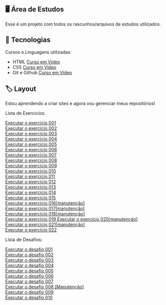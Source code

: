 ## 🖥️ Área de Estudos

 Esse é um projeto com todos os rascunhos/arquivos de estudos utilizados.

## 🚀 Tecnologias

 Cursos e Linguagens utilizadas:

 - HTML [Curso em Vídeo](https://www.youtube.com/watch?v=jgQjeqGRdgA)
 - CSS [Curso em Vídeo](https://www.youtube.com/watch?v=jgQjeqGRdgA)
 - Git e Github [Curso em Vídeo](https://www.youtube.com/watch?v=xEKo29OWILE&list=PLHz_AreHm4dm7ZULPAmadvNhH6vk9oNZA)

## 🏷️ Layout 

Estou aprendendo a criar sites e agora vou gerenciar meus repositórios!

Lista de Exercicíos:

<a href="https://vini3h.github.io/html-css/exercicios/ex001/index.html">Executar o exercício 001 </a>
<br>
<a href="https://vini3h.github.io/html-css/exercicios/ex002/index.html">Executar o exercício 002 </a>
<br>
<a href="https://vini3h.github.io/html-css/exercicios/ex003/index.html">Executar o exercício 003 </a>
<br>
<a href="https://vini3h.github.io/html-css/exercicios/ex004/index.html">Executar o exercício 004 </a>
<br>
<a href="https://vini3h.github.io/html-css/exercicios/ex006/index.html">Executar o exercício 005 </a>
<br>
<a href="https://vini3h.github.io/html-css/exercicios/ex007/html5.html">Executar o exercício 006 </a>
<br>
<a href="https://vini3h.github.io/html-css/exercicios/ex008/index.html">Executar o exercício 007 </a>
<br>
<a href="https://vini3h.github.io/html-css/exercicios/ex008b/index.html">Executar o exercício 008 </a>
<br>
<a href="https://vini3h.github.io/html-css/exercicios/ex009/index.html">Executar o exercício 009 </a>
<br>
<a href="https://vini3h.github.io/html-css/exercicios/ex010/index.html">Executar o exercício 010 </a>
<br>
<a href="https://vini3h.github.io/html-css/exercicios/ex011/index.html">Executar o exercício 011 </a>
<br>
<a href="https://vini3h.github.io/html-css/exercicios/ex012/index.html">Executar o exercício 012 </a>
<br>
<a href="https://vini3h.github.io/html-css/exercicios/ex013/index.html">Executar o exercício 013 </a>
<br>
<a href="https://vini3h.github.io/html-css/exercicios/ex014/index.html">Executar o exercício 014 </a>
<br>
<a href="https://vini3h.github.io/html-css/exercicios/ex015/index.html">Executar o exercício 015 </a>
<br>
<a href="https://vini3h.github.io/html-css/exercicios/ex016/index.html">Executar o exercício 016[manutenção] </a>
<br>
<a href="https://vini3h.github.io/html-css/exercicios/ex017/index.html">Executar o exercício 017[manutenção] </a>
<br>
<a href="https://vini3h.github.io/html-css/exercicios/ex018/index.html">Executar o exercício 018[manutenção] </a>
<br>
<a href="https://vini3h.github.io/html-css/exercicios/ex019/seletor01.html">Executar o exercício 019 </a>
<a href="https://vini3h.github.io/html-css/exercicios/ex020/index.html">Executar o exercício 020[manutenção] </a>
<br>
<a href="https://vini3h.github.io/html-css/exercicios/ex021/index.html">Executar o exercício 021[manutenção] </a>
<br>
<a href="https://vini3h.github.io/html-css/exercicios/ex022/index.html">Executar o exercício 022 </a>

Lista de Desafios:

<a href="https://vini3h.github.io/html-css/desafios/d001/index.html">Executar o desafio 001 </a>
<br>
<a href="https://vini3h.github.io/html-css/desafios/d002/index.html">Executar o desafio 002 </a>
<br>
<a href="https://vini3h.github.io/html-css/desafios/d003/index.html">Executar o desafio 003 </a>
<br>
<a href="https://vini3h.github.io/html-css/desafios/d004/index.html">Executar o desafio 004 </a>
<br>
<a href="https://vini3h.github.io/html-css/desafios/d005/index.html">Executar o desafio 005 </a>
<br>
<a href="https://vini3h.github.io/html-css/desafios/d006/index.html">Executar o desafio 006 </a>
<br>
<a href="https://vini3h.github.io/html-css/desafios/d007/index.html">Executar o desafio 007 </a>
<br>
<a href="https://vini3h.github.io/html-css/desafios/d008/index.html">Executar o desafio 008 [Manutenção] </a>
<br>
<a href="https://vini3h.github.io/html-css/desafios/d009/index.html">Executar o desafio 009 </a>
<br>
<a href="https://vini3h.github.io/html-css/desafios/d010/index.html">Executar o desafio 010 </a>

<!--<p align="center">
  <img src=".github/preview.png" alt="Demonstração do projeto" width="100%" />
</p>
-->